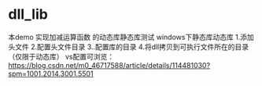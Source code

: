 # dll_lib
本demo 实现加减运算函数 的动态库静态库测试 
windows下静态库动态库
1.添加头文件 
2.配置头文件目录
3..配置库的目录 
4.将dll拷贝到可执行文件所在的目录（仅限于动态库）
vs配置可浏览：https://blog.csdn.net/m0_46717588/article/details/114481030?spm=1001.2014.3001.5501
